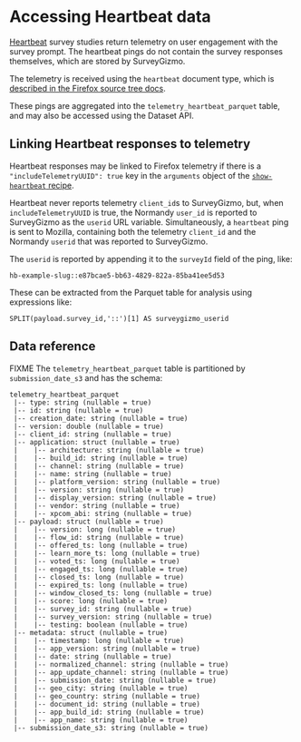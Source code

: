 # Accessing Heartbeat data

[Heartbeat][heartbeat] survey studies return telemetry on user engagement with the survey prompt.
The heartbeat pings do not contain the survey responses themselves,
which are stored by SurveyGizmo.

The telemetry is received using the `heartbeat` document type,
which is [described in the Firefox source tree docs][hbping].

These pings are aggregated into the `telemetry_heartbeat_parquet` table,
and may also be accessed using the Dataset API.

## Linking Heartbeat responses to telemetry

Heartbeat responses may be linked to Firefox telemetry
if there is a `"includeTelemetryUUID": true` key in the `arguments` object
of the [`show-heartbeat` recipe][show-heartbeat].

Heartbeat never reports telemetry `client_id`s to SurveyGizmo, but,
when `includeTelemetryUUID` is true,
the Normandy `user_id` is reported to SurveyGizmo
as the `userid` URL variable.
Simultaneously, a `heartbeat` ping is sent to Mozilla,
containing both the telemetry `client_id` and the Normandy `userid` that was reported to SurveyGizmo.

The `userid` is reported by appending it to the `surveyId` field of the ping, like:

```
hb-example-slug::e87bcae5-bb63-4829-822a-85ba41ee5d53
```

These can be extracted from the Parquet table for analysis using expressions like:

```
SPLIT(payload.survey_id,'::')[1] AS surveygizmo_userid
```

## Data reference

FIXME The `telemetry_heartbeat_parquet` table
is partitioned by `submission_date_s3`
and has the schema:

```
telemetry_heartbeat_parquet
 |-- type: string (nullable = true)
 |-- id: string (nullable = true)
 |-- creation_date: string (nullable = true)
 |-- version: double (nullable = true)
 |-- client_id: string (nullable = true)
 |-- application: struct (nullable = true)
 |    |-- architecture: string (nullable = true)
 |    |-- build_id: string (nullable = true)
 |    |-- channel: string (nullable = true)
 |    |-- name: string (nullable = true)
 |    |-- platform_version: string (nullable = true)
 |    |-- version: string (nullable = true)
 |    |-- display_version: string (nullable = true)
 |    |-- vendor: string (nullable = true)
 |    |-- xpcom_abi: string (nullable = true)
 |-- payload: struct (nullable = true)
 |    |-- version: long (nullable = true)
 |    |-- flow_id: string (nullable = true)
 |    |-- offered_ts: long (nullable = true)
 |    |-- learn_more_ts: long (nullable = true)
 |    |-- voted_ts: long (nullable = true)
 |    |-- engaged_ts: long (nullable = true)
 |    |-- closed_ts: long (nullable = true)
 |    |-- expired_ts: long (nullable = true)
 |    |-- window_closed_ts: long (nullable = true)
 |    |-- score: long (nullable = true)
 |    |-- survey_id: string (nullable = true)
 |    |-- survey_version: string (nullable = true)
 |    |-- testing: boolean (nullable = true)
 |-- metadata: struct (nullable = true)
 |    |-- timestamp: long (nullable = true)
 |    |-- app_version: string (nullable = true)
 |    |-- date: string (nullable = true)
 |    |-- normalized_channel: string (nullable = true)
 |    |-- app_update_channel: string (nullable = true)
 |    |-- submission_date: string (nullable = true)
 |    |-- geo_city: string (nullable = true)
 |    |-- geo_country: string (nullable = true)
 |    |-- document_id: string (nullable = true)
 |    |-- app_build_id: string (nullable = true)
 |    |-- app_name: string (nullable = true)
 |-- submission_date_s3: string (nullable = true)
 ```

[heartbeat]: https://docs.telemetry.mozilla.org/tools/experiments.html#heartbeat
[hbping]: https://firefox-source-docs.mozilla.org/toolkit/components/telemetry/telemetry/data/heartbeat-ping.html
[show-heartbeat]: https://mozilla.github.io/normandy/user/actions/show-heartbeat.html
